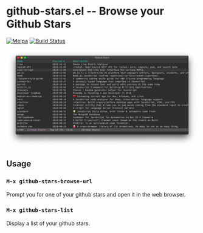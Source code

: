 # github-stars.el -- Browse your Github Stars

[![Melpa](https://melpa.org/packages/github-stars-badge.svg)](https://melpa.org/#/github-stars)
[![Build Status](https://travis-ci.org/xuchunyang/github-stars.el.svg?branch=master)](https://travis-ci.org/xuchunyang/github-stars.el)

![M-x github-stars-list](screenshot.png)

## Usage

### `M-x github-stars-browse-url`

Prompt you for one of your github stars and open it in the web browser.

### `M-x github-stars-list`

Display a list of your github stars.
